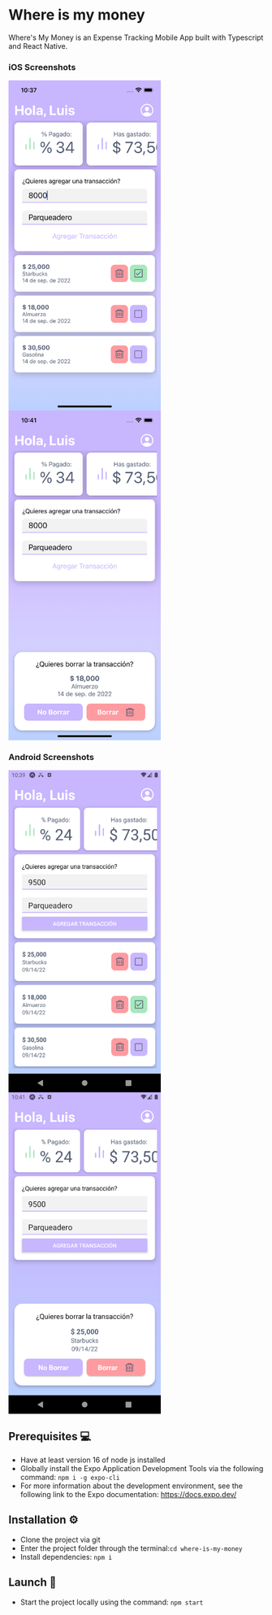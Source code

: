 # Where is my money

Where's My Money is an Expense Tracking Mobile App built with Typescript and React Native.

### iOS Screenshots

<div style="display: flex; flex-wrap: wrap;">
  <img src="https://raw.githubusercontent.com/lcgaravito/where-is-my-money/main/screenshots/Screenshot-iOS.png" width="300" height="auto" />
  <img src="https://raw.githubusercontent.com/lcgaravito/where-is-my-money/main/screenshots/Screenshot-iOS-Modal-Delete.png" width="300" height="auto" />
</div>

### Android Screenshots

<div style="display: flex; flex-wrap: wrap;">
  <img src="https://raw.githubusercontent.com/lcgaravito/where-is-my-money/main/screenshots/Screenshot-Android.png" width="300" height="auto" />
  <img src="https://raw.githubusercontent.com/lcgaravito/where-is-my-money/main/screenshots/Screenshot-Android-Modal-Delete.png" width="300" height="auto" />
</div>

## Prerequisites 💻

- Have at least version 16 of node js installed
- Globally install the Expo Application Development Tools via the following command: `npm i -g expo-cli`
- For more information about the development environment, see the following link to the Expo documentation: https://docs.expo.dev/

## Installation ⚙️

- Clone the project via git
- Enter the project folder through the terminal:`cd where-is-my-money`
- Install dependencies: `npm i`

## Launch 🚀

- Start the project locally using the command: `npm start`

